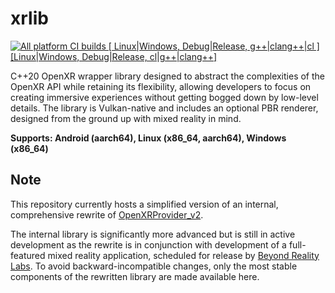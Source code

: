# xrlib
[![All platform CI builds [ Linux|Windows, Debug|Release, g++|clang++|cl ] [Linux|Windows, Debug|Release, cl|g++|clang++]](https://github.com/1runeberg/xrlib/actions/workflows/all_platforms.yml/badge.svg)](https://github.com/1runeberg/xrlib/actions/workflows/all_platforms.yml)

 C++20 OpenXR wrapper library designed to abstract the complexities of the OpenXR API while retaining its flexibility, allowing developers to focus on creating immersive experiences without getting bogged down by low-level details. The library is Vulkan-native and includes an optional PBR renderer, designed from the ground up with mixed reality in mind.

 **Supports: Android (aarch64), Linux (x86_64, aarch64), Windows (x86_64)**

 ## Note
 This repository currently hosts a simplified version of an internal, comprehensive rewrite of [OpenXRProvider_v2](https://github.com/1runeberg/OpenXRProvider_v2).

The internal library is significantly more advanced but is still in active development as the rewrite is in conjunction with development of a full-featured mixed reality application, scheduled for release by [Beyond Reality Labs](https://beyondreality.io). To avoid backward-incompatible changes, only the most stable components of the rewritten library are made available here.

